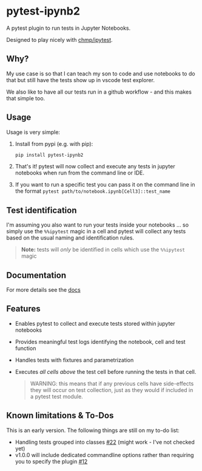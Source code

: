 # pytest-ipynb2

A pytest plugin to run tests in Jupyter Notebooks.

Designed to play nicely with [chmp/ipytest](https://github.com/chmp/ipytest).

## Why?

My use case is so that I can teach my son to code and use notebooks to do that but still have the tests show up in vscode test explorer.

We also like to have all our tests run in a github workflow - and this makes that simple too.

## Usage

Usage is very simple:

1. Install from pypi (e.g. with pip):

    ```sh
    pip install pytest-ipynb2
    ```

1. That's it! pytest will now collect and execute any tests in jupyter notebooks when run from the command line or IDE.

1. If you want to run a specific test you can pass it on the command line in the format `pytest path/to/notebook.ipynb[Cell3]::test_name`

## Test identification

I'm assuming you also want to run your tests inside your notebooks ... so simply use the `%%ipytest` magic in a cell and pytest will collect any tests based on the usual naming and identification rules.

> **Note:** tests will *only* be identified in cells which use the `%%ipytest` magic

## Documentation

For more details see the [docs](https://musicalninjadad.github.io/pytest-ipynb2)

## Features

- Enables pytest to collect and execute tests stored within jupyter notebooks
- Provides meaningful test logs identifying the notebook, cell and test function
- Handles tests with fixtures and parametrization
- Executes *all cells above* the test cell before running the tests in that cell.

    >WARNING: this means that if any previous cells have side-effects they will occur on test collection, just as they would if included in a pytest test module.

## Known limitations & To-Dos

This is an early version. The following things are still on my to-do list:

- Handling tests grouped into classes [#22](https://github.com/MusicalNinjaDad/pytest-ipynb2/issues/22) (might work - I've not checked yet)
- v1.0.0 will include dedicated commandline options rather than requiring you to specify the plugin [#12](https://github.com/MusicalNinjaDad/pytest-ipynb2/issues/12)
